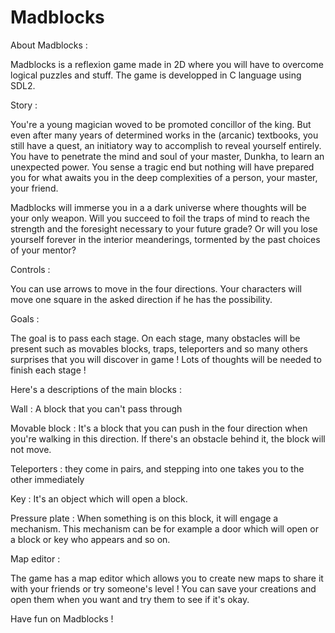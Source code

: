 # Madblocks

About Madblocks :

Madblocks is a reflexion game made in 2D where you will have to overcome logical puzzles and stuff. 
The game is developped in C language using SDL2.

Story : 

You're a young magician woved to be promoted concillor of the king. But even after many years of determined works in the (arcanic) textbooks, you still have a quest, an initiatory way to accomplish to reveal yourself entirely. You have to penetrate the mind and soul of your master, Dunkha, to learn an unexpected power. You sense a tragic end but nothing will have prepared you for what awaits you in the deep complexities of a person, your master, your friend.

Madblocks will immerse you in a a dark universe where thoughts will be your only weapon. Will you succeed to foil the traps of mind to reach the strength and the foresight necessary to your future grade? Or will you lose yourself forever in the interior meanderings, tormented by the past choices of your mentor? 

Controls :

You can use arrows to move in the four directions. Your characters will move one square in the asked direction if he has the possibility.

Goals :

The goal is to pass each stage. On each stage, many obstacles will be present such as movables blocks, traps, teleporters and so many others surprises that you will discover in game !  Lots of thoughts will be needed to finish each stage !

Here's a descriptions of the main blocks :

Wall : A block that you can't pass through

Movable block : It's a block that you can push in the four direction when you're walking in this direction. If there's an obstacle behind it, the block will not move.

Teleporters : they come in pairs, and stepping into one takes you to the other immediately

Key : It's an object which will open a block.

Pressure plate : When something is on this block, it will engage a mechanism. This mechanism can be for example a door which will open or a block or key who appears and so on.

Map editor :

The game has a map editor which allows you to create new maps to share it with your friends or try someone's level ! You can save your creations and open them when you want and try them to see if it's okay.

Have fun on Madblocks !
